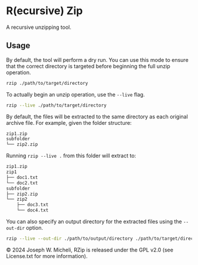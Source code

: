 # R(ecursive) Zip

A recursive unzipping tool.

## Usage

By default, the tool will perform a dry run. You can use this mode to ensure that the correct directory is targeted before beginning the full unzip operation.

```bash
rzip ./path/to/target/directory
```

To actually begin an unzip operation, use the `--live` flag.

```bash
rzip --live ./path/to/target/directory
```

By default, the files will be extracted to the same directory as each original archive file. For example, given the folder structure:

```bash
zip1.zip
subfolder
└── zip2.zip
```

Running `rzip --live .` from this folder will extract to:

```bash
zip1.zip
zip1
├── doc1.txt
└── doc2.txt
subfolder
├── zip2.zip
└── zip2
    ├── doc3.txt
    └── doc4.txt
```

You can also specify an output directory for the extracted files using the `--out-dir` option.

```bash
rzip --live --out-dir ./path/to/output/directory ./path/to/target/directory
```

© 2024 Joseph W. Micheli, RZip is released under the GPL v2.0 (see License.txt for more information).
